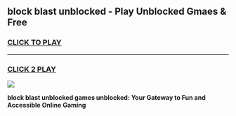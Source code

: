 
## block blast unblocked - Play Unblocked Gmaes & Free
<h3>
<a href="https://premium.freeplayer.one?title=block_blast_unblocked&ref=19F">CLICK TO PLAY</a></h3>
<hr>

<h3>
<a href="https://premium.freeplayer.one?title=block_blast_unblocked&ref=19F">CLICK 2 PLAY</a>
  
</h3>

<a href="https://premium.freeplayer.one?title=block_blast_unblocked&ref=19F/"><img src="https://clearcache.store/games.png"></a>


**block blast unblocked games unblocked: Your Gateway to Fun and Accessible Online Gaming**
